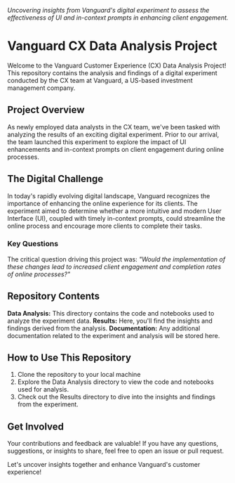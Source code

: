 _Uncovering insights from Vanguard's digital experiment to assess the effectiveness of UI and in-context prompts in enhancing client engagement._

# Vanguard CX Data Analysis Project
Welcome to the Vanguard Customer Experience (CX) Data Analysis Project! This repository contains the analysis and findings of a digital experiment conducted by the CX team at Vanguard, a US-based investment management company.

## Project Overview
As newly employed data analysts in the CX team, we've been tasked with analyzing the results of an exciting digital experiment. Prior to our arrival, the team launched this experiment to explore the impact of UI enhancements and in-context prompts on client engagement during online processes.

## The Digital Challenge
In today's rapidly evolving digital landscape, Vanguard recognizes the importance of enhancing the online experience for its clients. The experiment aimed to determine whether a more intuitive and modern User Interface (UI), coupled with timely in-context prompts, could streamline the online process and encourage more clients to complete their tasks.

### Key Questions
The critical question driving this project was:
_"Would the implementation of these changes lead to increased client engagement and completion rates of online processes?"_

## Repository Contents
**Data Analysis:** This directory contains the code and notebooks used to analyze the experiment data.
**Results:** Here, you'll find the insights and findings derived from the analysis.
**Documentation:** Any additional documentation related to the experiment and analysis will be stored here.

## How to Use This Repository
1. Clone the repository to your local machine
2. Explore the Data Analysis directory to view the code and notebooks used for analysis.
3. Check out the Results directory to dive into the insights and findings from the experiment.

## Get Involved
Your contributions and feedback are valuable! If you have any questions, suggestions, or insights to share, feel free to open an issue or pull request.

Let's uncover insights together and enhance Vanguard's customer experience!
